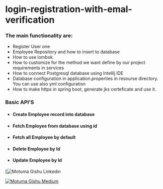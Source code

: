 # login-registration-with-emal-verification
<h3> The main functionality are:</h3>

<ul>
  <li>Register User one</li>
  <li>Employee Repository and how to insert to database</li>
  <li>How to use lombok</li>
  <li>How to customize for the method we want define by our project requirements in services</li>
  <li>How to connect Postgresql database using Intellij IDE</li>
   <li>Database configuration in application.properties in resourse directory. You can use also yml configuration</li>
   <li>How to make https in spring boot, generate jks certeficate and use it.</li>
</ul>
<h3> Basic API'S</h3>

<ul>
    <h4><li>Create Employee record into database</li> </h4>
    <h4><li>Fetch Employee from database using id</li> </h4>
    <h4><li>Fetch all Employee by default</li> </h4>
    <h4><li>Delete Employee by Id</li> </h4>
    <h4><li>Update Employee by Id</li> </h4>
</ul>


    
[![Motuma Gishu Linkedin](https://www.linkedin.com/in/motuma-gishu-a04248185?lipi=urn%3Ali%3Apage%3Ad_flagship3_profile_view_base_contact_details%3BVqQyRH54SuCX1VfeEQ%2FIzQ%3D%3D)

[![Motuma Gishu Medium](https://img.shields.io/badge/Medium-000000?style=for-the-badge&logo=medium&logoColor=white)](https://medium.com/@motumagishu27)

<!--
**motumag/motumag** is a ✨ _special_ ✨ repository because its `README.md` (this file) appears on your GitHub profile.

Here are some ideas to get you started:

- 🔭 I’m currently working on ...
- 🌱 I’m currently learning ...
- 👯 I’m looking to collaborate on ...
- 🤔 I’m looking for help with ...
- 💬 Ask me about ...
- 📫 How to reach me: ...
- 😄 Pronouns: ...
- ⚡ Fun fact: ...
-->
